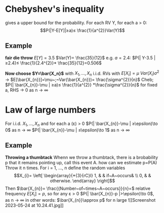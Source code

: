 # Chebyshev's inequality
gives a upper bound for the probability. 
For each RV Y, for each a > 0: $$P(|Y-E[Y]|≥a)≤ \frac{1}{a^{2}}Var(Y)$$
## Example
**fair die throw**
	$E[Y]=3.5$
	$Var(Y)= \frac{35}{12}$
e.g. $a=2.4$:
	$P(| Y-3.5 |≥2.4)≤ \frac{1}{2.4^{2}}* \frac{35}{12}=0.506$

**Now choose $Y=\bar{X_n}$**
with $X_{1},...,X_{n}$ i.i.d. RVs with $E[X_{i}]=\mu$ 
											$Var(X_{i})\sigma^{2}$
→ $E[\bar{X_{n}}]=\mu~;~Var(\bar{X_{n}})= \frac{\sigma^{2}}{n}$
Cheb; $P(| \bar{X_{n}}-\mu | ≥a)≤ \frac{1}{a^{2}} *\frac{\sigma^{2}}{n}$
for fixed a, RHS → 0 as n → ∞

# Law of large numbers
For i.i.d. $X_{1},...,X_{n}$ and for each a (ε) > 0
	$P(| \bar{X_{n}}-\mu | ≥\epsilon)\to 0$ as n → ∞
	$P(| \bar{X_{n}}-\mu | ≤\epsilon)\to 1$ as n → ∞


## Example
**Throwing a thumbtack**
Whenn we throw a thumbtack, there is a brobability p that it remains pointing up, call this event A. how can we estimate p=P(A)
Throw it n times. For i = 1, ..., n define the random variables
$$X_{i}= \left[
\begin{array}{*{3}{rC}l}
    1, &  &  if~A~occurs& \\
    0, &  &  otherwise.  
\end{array}
\right]$$
Then $\bar{X_{n}}= \frac{{Number~of~times~A~occurs}}{n}=$ relative frequency
$E[X_{i}]=p$, so for any ε > 0
		$P(| \bar{X_{n}}-p |>\epsilon)\to 0$, as n → ∞
in other words: $\bar{X_{n}}\approx p$ for n large
![[Screenshot 2023-05-24 at 10.24.41.jpg]]